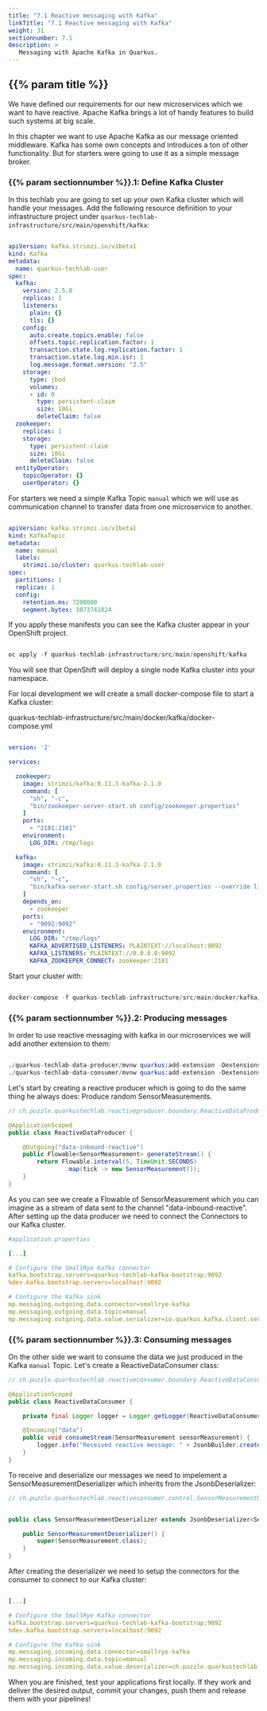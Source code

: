 ```yaml
---
title: "7.1 Reactive messaging with Kafka"
linkTitle: "7.1 Reactive messaging with Kafka"
weight: 31
sectionnumber: 7.1
description: >
   Messaging with Apache Kafka in Quarkus.
---
```


## {{% param title %}}

We have defined our requirements for our new microservices which we want to have reactive. Apache Kafka brings a lot of handy features to build such systems at big scale.

In this chapter we want to use Apache Kafka as our message oriented middleware. Kafka has some own concepts and introduces a ton of other functionality. But for starters were going to use it as a simple message broker.


### {{% param sectionnumber %}}.1: Define Kafka Cluster

In this techlab you are going to set up your own Kafka cluster which will handle your messages. Add the following resource definition to your infrastructure project under `quarkus-techlab-infrastructure/src/main/openshift/kafka`:

```yaml

apiVersion: kafka.strimzi.io/v1beta1
kind: Kafka
metadata:
  name: quarkus-techlab-user
spec:
  kafka:
    version: 2.5.0
    replicas: 1
    listeners:
      plain: {}
      tls: {}
    config:
      auto.create.topics.enable: false
      offsets.topic.replication.factor: 1
      transaction.state.log.replication.factor: 1
      transaction.state.log.min.isr: 1
      log.message.format.version: "2.5"
    storage:
      type: jbod
      volumes:
      - id: 0
        type: persistent-claim
        size: 10Gi
        deleteClaim: false
  zookeeper:
    replicas: 1
    storage:
      type: persistent-claim
      size: 10Gi
      deleteClaim: false
  entityOperator:
    topicOperator: {}
    userOperator: {}

```

For starters we need a simple Kafka Topic `manual` which we will use as communication channel to transfer data from one microservice to another.

```yaml

apiVersion: kafka.strimzi.io/v1beta1
kind: KafkaTopic
metadata:
  name: manual
  labels:
    strimzi.io/cluster: quarkus-techlab-user
spec:
  partitions: 1
  replicas: 1
  config:
    retention.ms: 7200000
    segment.bytes: 1073741824

```

If you apply these manifests you can see the Kafka cluster appear in your OpenShift project.

```s

oc apply -f quarkus-techlab-infrastructure/src/main/openshift/kafka

```

You will see that OpenShift will deploy a single node Kafka cluster into your namespace.

For local development we will create a small docker-compose file to start a Kafka cluster:

quarkus-techlab-infrastructure/src/main/docker/kafka/docker-compose.yml

```yaml

version: '2'

services:

  zookeeper:
    image: strimzi/kafka:0.11.3-kafka-2.1.0
    command: [
      "sh", "-c",
      "bin/zookeeper-server-start.sh config/zookeeper.properties"
    ]
    ports:
      - "2181:2181"
    environment:
      LOG_DIR: /tmp/logs

  kafka:
    image: strimzi/kafka:0.11.3-kafka-2.1.0
    command: [
      "sh", "-c",
      "bin/kafka-server-start.sh config/server.properties --override listeners=$${KAFKA_LISTENERS} --override advertised.listeners=$${KAFKA_ADVERTISED_LISTENERS} --override zookeeper.connect=$${KAFKA_ZOOKEEPER_CONNECT}"
    ]
    depends_on:
      - zookeeper
    ports:
      - "9092:9092"
    environment:
      LOG_DIR: "/tmp/logs"
      KAFKA_ADVERTISED_LISTENERS: PLAINTEXT://localhost:9092
      KAFKA_LISTENERS: PLAINTEXT://0.0.0.0:9092
      KAFKA_ZOOKEEPER_CONNECT: zookeeper:2181

```

Start your cluster with:

```s

docker-compose -f quarkus-techlab-infrastructure/src/main/docker/kafka/docker-compose.yml up -d

```


### {{% param sectionnumber %}}.2: Producing messages

In order to use reactive messaging with kafka in our microservices we will add another extension to them:

```s

./quarkus-techlab-data-producer/mvnw quarkus:add-extension -Dextensions="smallrye-reactive-messaging-kafka"
./quarkus-techlab-data-consumer/mvnw quarkus:add-extension -Dextensions="smallrye-reactive-messaging-kafka"

```

Let's start by creating a reactive producer which is going to do the same thing he always does: Produce random SensorMeasurements.


```java
// ch.puzzle.quarkustechlab.reactiveproducer.boundary.ReactiveDataProducer.java

@ApplicationScoped
public class ReactiveDataProducer {

    @Outgoing("data-inbound-reactive")
    public Flowable<SensorMeasurement> generateStream() {
        return Flowable.interval(5, TimeUnit.SECONDS)
                .map(tick -> new SensorMeasurement());
    }
}

```

As you can see we create a Flowable of SensorMeasurement which you can imagine as a stream of data sent to the channel "data-inbound-reactive". After setting up the data producer we need to connect the Connectors to our Kafka cluster.

```yaml
#application.properties

[...]

# Configure the SmallRye Kafka connector
kafka.bootstrap.servers=quarkus-techlab-kafka-bootstrap:9092
%dev.kafka.bootstrap.servers=localhost:9092

# Configure the Kafka sink
mp.messaging.outgoing.data.connector=smallrye-kafka
mp.messaging.outgoing.data.topic=manual
mp.messaging.outgoing.data.value.serializer=io.quarkus.kafka.client.serialization.JsonbSerializer

```


### {{% param sectionnumber %}}.3: Consuming messages

On the other side we want to consume the data we just produced in the Kafka `manual` Topic.
Let's create a ReactiveDataConsumer class:

```java
// ch.puzzle.quarkustechlab.reactiveconsumer.boundary.ReactiveDataConsumer.java

@ApplicationScoped
public class ReactiveDataConsumer {

    private final Logger logger = Logger.getLogger(ReactiveDataConsumer.class.getName());

    @Incoming("data")
    public void consumeStream(SensorMeasurement sensorMeasurement) {
        logger.info("Received reactive message: " + JsonbBuilder.create().toJson(sensorMeasurement));
    }
}

```

To receive and deserialize our messages we need to impelement a SensorMeasurementDeserializer which inherits from the JsonbDeserializer:

```java
// ch.puzzle.quarkustechlab.reactiveconsumer.control.SensorMeasurementDeserializer


public class SensorMeasurementDeserializer extends JsonbDeserializer<SensorMeasurement> {

    public SensorMeasurementDeserializer() {
        super(SensorMeasurement.class);
    }
}

```

After creating the deserializer we need to setup the connectors for the consumer to connect to our Kafka cluster:

```yaml

[...]

# Configure the SmallRye Kafka connector
kafka.bootstrap.servers=quarkus-techlab-kafka-bootstrap:9092
%dev.kafka.bootstrap.servers=localhost:9092

# Configure the Kafka sink
mp.messaging.incoming.data.connector=smallrye-kafka
mp.messaging.incoming.data.topic=manual
mp.messaging.incoming.data.value.deserializer=ch.puzzle.quarkustechlab.reactiveconsumer.control.SensorMeasurementDeserializer

```

When you are finished, test your applications first locally. If they work and deliver the desired output, commit your changes, push them and release them with your pipelines!
